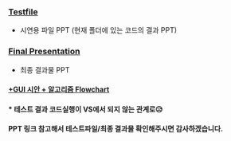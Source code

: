 ### [Testfile](https://github.com/sr0020/SculptingTool_Testfile/blob/master/0.%20Testfile/0412%20%EC%A4%91%EA%B0%84%EB%B0%9C%ED%91%9C%20(%ED%94%BD%EC%85%80%EC%9C%A0%EB%8F%99%ED%99%94%20%EC%A1%B0).pptx.pdf)
- 시연용 파일 PPT (현재 폴더에 있는 코드의 결과 PPT)

### [Final Presentation](https://github.com/sr0020/SculptingTool_Testfile/blob/master/0.%20Final%20presentation/0621%20%EC%B5%9C%EC%A2%85%EB%B0%9C%ED%91%9C%20(%ED%94%BD%EC%85%80%EC%9C%A0%EB%8F%99%ED%99%94%20%EC%A1%B0).pptx.pdf)
- 최종 결과물 PPT

#### [+GUI 시안 + 알고리즘 Flowchart](https://github.com/sr0020/SculptingTool_Testfile/blob/master/0.%20Final%20presentation/0618%20gui.pdf)

#### * 테스트 결과 코드실행이 VS에서 되지 않는 관계로😥 
#### PPT 링크 참고해서 테스트파일/최종 결과물 확인해주시면 감사하겠습니다.

